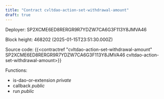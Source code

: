 ```yaml
---
title: "Contract cvltdao-action-set-withdrawal-amount"
draft: true
---
```

Deployer: SP2XCME6ED8RERGR9R7YDZW7CA6G3F113Y8JMVA46


 



Block height: 468202 (2025-01-15T23:51:30.000Z)

Source code: {{<contractref "cvltdao-action-set-withdrawal-amount" SP2XCME6ED8RERGR9R7YDZW7CA6G3F113Y8JMVA46 cvltdao-action-set-withdrawal-amount>}}

Functions:

* is-dao-or-extension _private_
* callback _public_
* run _public_
